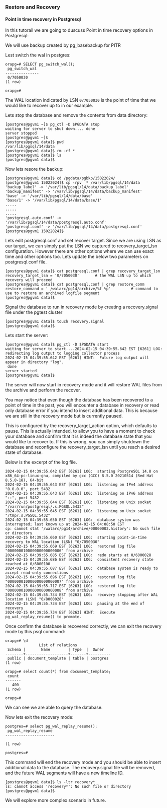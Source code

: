 ### Restore and Recovery

#### Point in time recovery in Postgresql

In this tutorail we are going to duscuss Point in time recovery options in Postgresql:

We will use backup created by pg_basebackup for PITR

Lest switch the wal in postgres:
```
orapg=# SELECT pg_switch_wal();
 pg_switch_wal
---------------
 0/7050030
(1 row)

orapg=#
```

The WAL location indicated by LSN ```0/7050030``` is the point of time that we would like to recover up to in our example.

Lets stop the database and remove the contents from data directory:
```
[postgres@pgvm1 ~]$ pg_ctl -D $PGDATA stop
waiting for server to shut down.... done
server stopped
[postgres@pgvm1 ~]$
[postgres@pgvm1 data]$ pwd
/var/lib/pgsql/14/data
[postgres@pgvm1 data]$ rm -rf *
[postgres@pgvm1 data]$ ls
[postgres@pgvm1 data]$
```

Now lets resore the backup:

```
[postgres@pgvm1 data]$ cd /pgdata/pgbkp/15022024/
[postgres@pgvm1 15022024]$ cp -rpv  * /var/lib/pgsql/14/data
'backup_label' -> '/var/lib/pgsql/14/data/backup_label'
'backup_manifest' -> '/var/lib/pgsql/14/data/backup_manifest'
'base' -> '/var/lib/pgsql/14/data/base'
'base/1' -> '/var/lib/pgsql/14/data/base/1'
.....
.....
.....
'postgresql.auto.conf' -> '/var/lib/pgsql/14/data/postgresql.auto.conf'
'postgresql.conf' -> '/var/lib/pgsql/14/data/postgresql.conf'
[postgres@pgvm1 15022024]$
```

Lets edit postgresql.conf and set recover target. Since we are using LSN as our target, we can simply put the LSN we captured to recovery_target_lsn configuration. However there are other options where we can use exact time and other options too. Lets update the below two parameters on postgresql.conf file.
```
[postgres@pgvm1 data]$ cat postgresql.conf | grep recovery_target_lsn
recovery_target_lsn = '0/7050030'       # the WAL LSN up to which recovery will proceed
[postgres@pgvm1 data]$ cat postgresql.conf | grep restore_comm
restore_command = ' /walarc/pg14/archive/%f %p'         # command to use to restore an archived logfile segment
[postgres@pgvm1 data]$
```

Signal the database to run in recovery mode by creating a recovery.signal file under the pgtest cluster
```
[postgres@pgvm1 data]$ touch recovery.signal
[postgres@pgvm1 data]$
```
Lets start the server:
```
[postgres@pgvm1 data]$ pg_ctl -D $PGDATA start
waiting for server to start....2024-02-15 04:39:55.642 EST [6261] LOG:  redirecting log output to logging collector process
2024-02-15 04:39:55.642 EST [6261] HINT:  Future log output will appear in directory "log".
 done
server started
[postgres@pgvm1 data]$
```
The server will now start in recovery mode and it will restore WAL files from the archive and perform the recover.

You may notice that even though the database has been recovered to a point of time in the past, you will encounter a database in recovery or read only database error if you intend to insert additional data. This is because we are still in the recovery mode but is currently paused.

This is configured by the recovery_target_action option, which defaults to pause. This is actually intended, to allow you to have a moment to check your database and confirm that it is indeed the database state that you would like to recover to. If this is wrong, you can simply shutdown the database and reconfigure the recovery_target_lsn until you reach a desired state of database.

Below is the excerpt of the log file.
```
2024-02-15 04:39:55.642 EST [6261] LOG:  starting PostgreSQL 14.8 on x86_64-pc-linux-gnu, compiled by gcc (GCC) 8.5.0 20210514 (Red Hat 8.5.0-18), 64-bit
2024-02-15 04:39:55.643 EST [6261] LOG:  listening on IPv4 address "0.0.0.0", port 5432
2024-02-15 04:39:55.643 EST [6261] LOG:  listening on IPv6 address "::", port 5432
2024-02-15 04:39:55.644 EST [6261] LOG:  listening on Unix socket "/var/run/postgresql/.s.PGSQL.5432"
2024-02-15 04:39:55.645 EST [6261] LOG:  listening on Unix socket "/tmp/.s.PGSQL.5432"
2024-02-15 04:39:55.650 EST [6263] LOG:  database system was interrupted; last known up at 2024-02-15 04:08:50 EST
cp: cannot stat '/walarc/pg14/archive/00000002.history': No such file or directory
2024-02-15 04:39:55.660 EST [6263] LOG:  starting point-in-time recovery to WAL location (LSN) "0/7050030"
2024-02-15 04:39:55.669 EST [6263] LOG:  restored log file "000000010000000000000006" from archive
2024-02-15 04:39:55.685 EST [6263] LOG:  redo starts at 0/6000028
2024-02-15 04:39:55.686 EST [6263] LOG:  consistent recovery state reached at 0/6000100
2024-02-15 04:39:55.687 EST [6261] LOG:  database system is ready to accept read-only connections
2024-02-15 04:39:55.696 EST [6263] LOG:  restored log file "000000010000000000000007" from archive
2024-02-15 04:39:55.717 EST [6263] LOG:  restored log file "000000010000000000000008" from archive
2024-02-15 04:39:55.734 EST [6263] LOG:  recovery stopping after WAL location (LSN) "0/8000028"
2024-02-15 04:39:55.734 EST [6263] LOG:  pausing at the end of recovery
2024-02-15 04:39:55.734 EST [6263] HINT:  Execute pg_wal_replay_resume() to promote.
```

Once confirm the database is recovered correctly, we can exit the recovery mode by this psql command:
```
orapg=# \d
               List of relations
 Schema |       Name        | Type  |  Owner
--------+-------------------+-------+----------
 public | document_template | table | postgres
(1 row)

orapg=# select count(*) from document_template;
 count
-------
   400
(1 row)

orapg=#
```
We can see we are able to query the database.

Now lets exit the recovery mode:
```
postgres=# select pg_wal_replay_resume();
 pg_wal_replay_resume
----------------------

(1 row)

postgres=#
```

This command will end the recovery mode and you should be able to insert additional data to the database. The recovery.signal file will be removed, and the future WAL segments will have a new timeline ID.

```
[postgres@pgvm1 data]$ ls -ltr recovery*
ls: cannot access 'recovery*': No such file or directory
[postgres@pgvm1 data]$
```

We will explore more complex scenario in future.
